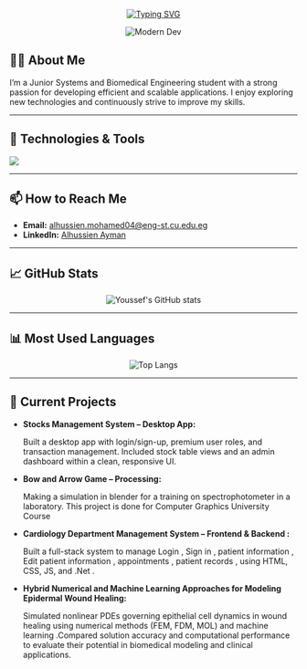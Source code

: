 
<div align='center'>
  
  [![Typing SVG](https://readme-typing-svg.demolab.com?font=Fira+Code&pause=1000&width=435&lines=Hello+%2C+I'm+Alhussien+Ayman;An+Aspiring++Software+Engineer)](https://git.io/typing-svg)

  
  ![Modern Dev](https://github.com/darshan-jain/darshan-jain/blob/master/Assets/banner.png)



</div>

## 👨‍💻 About Me

I’m a Junior Systems and Biomedical Engineering student with a strong passion for developing efficient and scalable applications. I enjoy exploring new technologies and continuously strive to improve my skills.

---

## 🔧 Technologies & Tools
<img src="https://skillicons.dev/icons?i=cpp,py,java,js,html,css,bootstrap,git,postman,npm,blender,vscode,react,kali&perline=14" />



---

## 📫 How to Reach Me

- **Email:** alhussien.mohamed04@eng-st.cu.edu.eg
- **LinkedIn:** [Alhussien Ayman ](www.linkedin.com/in/alhussien-ayman-488336249)

---

## 📈 GitHub Stats

<div align="center">
  
  ![Youssef's GitHub stats](https://github-readme-stats.vercel.app/api?username=Youssef-Abo-El-Ela&show_icons=true&theme=radical)
  
</div>

---

## 📊 Most Used Languages

<div align="center">
  
  ![Top Langs](https://github-readme-stats.vercel.app/api/top-langs/?username=Youssef-Abo-El-Ela&layout=compact&theme=radical)
  
</div>

---

## 🔭 Current Projects

- **Stocks Management System – Desktop App:**

  Built a desktop app with login/sign-up, premium user roles, and transaction management. Included stock table views and an admin dashboard within a clean, responsive UI.

- **Bow and Arrow Game – Processing:**

  Making a simulation in blender for a training on spectrophotometer in a laboratory. This project is done for Computer Graphics University Course

- **Cardiology Department Management System – Frontend & Backend :**

  Built a full-stack system to manage Login , Sign in , patient information , Edit patient information , appointments , patient records , using HTML, CSS, JS, and .Net .

- **Hybrid Numerical and Machine Learning Approaches for Modeling Epidermal Wound Healing:**

  Simulated nonlinear PDEs governing epithelial cell dynamics in wound healing using numerical methods (FEM, FDM, MOL) and machine learning .Compared solution accuracy and computational performance to evaluate their potential in biomedical modeling and clinical applications.
